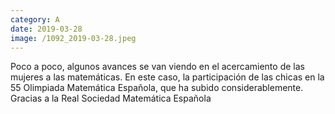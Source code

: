 ```yaml
--- 
category: A 
date: 2019-03-28 
image: /1092_2019-03-28.jpeg 
--- 
```


Poco a poco, algunos avances se van viendo en el acercamiento de las mujeres a las matemáticas. En este caso, la participación de las chicas en la 55 Olimpiada Matemática Española, que ha subido considerablemente. Gracias a la Real Sociedad Matemática Española
